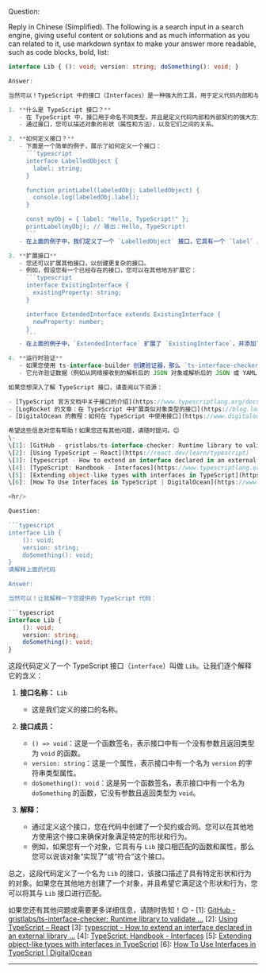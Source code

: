 Question:

Reply in Chinese (Simplified).
The following is a search input in a search engine, giving useful content or solutions and as much information as you can related to it, use markdown syntax to make your answer more readable, such as code blocks, bold, list:
```typescript
interface Lib { (): void; version: string; doSomething(): void; }

Answer:

当然可以！TypeScript 中的接口（Interfaces）是一种强大的工具，用于定义代码内部和与外部代码之间的契约。让我们来看看有关 TypeScript 接口的一些重要信息：

1. **什么是 TypeScript 接口？**
   - 在 TypeScript 中，接口用于命名不同类型，并且是定义代码内部和外部契约的强大方式。
   - 通过接口，您可以描述对象的形状（属性和方法），以及它们之间的关系。

2. **如何定义接口？**
   - 下面是一个简单的例子，展示了如何定义一个接口：
     ```typescript
     interface LabelledObject {
       label: string;
     }

     function printLabel(labeledObj: LabelledObject) {
       console.log(labeledObj.label);
     }

     const myObj = { label: "Hello, TypeScript!" };
     printLabel(myObj); // 输出：Hello, TypeScript!
     ```
   - 在上面的例子中，我们定义了一个 `LabelledObject` 接口，它具有一个 `label` 属性。然后我们编写了一个函数 `printLabel`，它接受一个符合 `LabelledObject` 接口形状的对象作为参数。

3. **扩展接口**
   - 您还可以扩展其他接口，以创建更复杂的接口。
   - 例如，假设您有一个已经存在的接口，您可以在其他地方扩展它：
     ```typescript
     interface ExistingInterface {
       existingProperty: string;
     }

     interface ExtendedInterface extends ExistingInterface {
       newProperty: number;
     }
     ```
   - 在上面的例子中，`ExtendedInterface` 扩展了 `ExistingInterface`，并添加了一个新属性 `newProperty`。

4. **运行时验证**
   - 如果您使用 ts-interface-builder 创建验证器，那么 `ts-interface-checker` 是一个用于运行时验证数据是否满足 TypeScript 接口的库。
   - 它允许验证数据（例如从网络接收到的解析后的 JSON 对象或解析后的 JSON 或 YAML 文件），并生成详细的错误消息。

如果您想深入了解 TypeScript 接口，请查阅以下资源：

- [TypeScript 官方文档中关于接口的介绍](https://www.typescriptlang.org/docs/handbook/interfaces.html)
- [LogRocket 的文章：在 TypeScript 中扩展类似对象类型的接口](https://blog.logrocket.com/extending-object-like-types-interfaces-typescript/)
- [DigitalOcean 的教程：如何在 TypeScript 中使用接口](https://www.digitalocean.com/community/tutorials/how-to-use-interfaces-in-typescript)

希望这些信息对您有帮助！如果您还有其他问题，请随时提问。😊
\-
\[1]: [GitHub - gristlabs/ts-interface-checker: Runtime library to validate ...](https://github.com/gristlabs/ts-interface-checker)
\[2]: [Using TypeScript – React](https://react.dev/learn/typescript)
\[3]: [typescript - How to extend an interface declared in an external library ...](https://stackoverflow.com/questions/39853825/how-to-extend-an-interface-declared-in-an-external-library-d-ts)
\[4]: [TypeScript: Handbook - Interfaces](https://www.typescriptlang.org/docs/handbook/interfaces.html)
\[5]: [Extending object-like types with interfaces in TypeScript](https://blog.logrocket.com/extending-object-like-types-interfaces-typescript/)
\[6]: [How To Use Interfaces in TypeScript | DigitalOcean](https://www.digitalocean.com/community/tutorials/how-to-use-interfaces-in-typescript)

<hr/>

Question:

```typescript
interface Lib {
    (): void;
    version: string;
    doSomething(): void;
}
请解释上面的代码

Answer:

当然可以！让我解释一下您提供的 TypeScript 代码：

```typescript
interface Lib {
    (): void;
    version: string;
    doSomething(): void;
}
```

这段代码定义了一个 TypeScript 接口（`interface`）叫做 `Lib`。让我们逐个解释它的含义：

1. **接口名称：** `Lib`
   - 这是我们定义的接口的名称。

2. **接口成员：**
   - `() => void`：这是一个函数签名，表示接口中有一个没有参数且返回类型为 `void` 的函数。
   - `version: string`：这是一个属性，表示接口中有一个名为 `version` 的字符串类型属性。
   - `doSomething(): void`：这是另一个函数签名，表示接口中有一个名为 `doSomething` 的函数，它没有参数且返回类型为 `void`。

3. **解释：**
   - 通过定义这个接口，您在代码中创建了一个契约或合同。您可以在其他地方使用这个接口来确保对象满足特定的形状和行为。
   - 例如，如果您有一个对象，它具有与 `Lib` 接口相匹配的函数和属性，那么您可以说该对象“实现了”或“符合”这个接口。

总之，这段代码定义了一个名为 `Lib` 的接口，该接口描述了具有特定形状和行为的对象。如果您在其他地方创建了一个对象，并且希望它满足这个形状和行为，您可以将其与 `Lib` 接口进行匹配。

如果您还有其他问题或需要更多详细信息，请随时告知！😊
\-
\[1]: [GitHub - gristlabs/ts-interface-checker: Runtime library to validate ...](https://github.com/gristlabs/ts-interface-checker)
\[2]: [Using TypeScript – React](https://react.dev/learn/typescript)
\[3]: [typescript - How to extend an interface declared in an external library ...](https://stackoverflow.com/questions/39853825/how-to-extend-an-interface-declared-in-an-external-library-d-ts)
\[4]: [TypeScript: Handbook - Interfaces](https://www.typescriptlang.org/docs/handbook/interfaces.html)
\[5]: [Extending object-like types with interfaces in TypeScript](https://blog.logrocket.com/extending-object-like-types-interfaces-typescript/)
\[6]: [How To Use Interfaces in TypeScript | DigitalOcean](https://www.digitalocean.com/community/tutorials/how-to-use-interfaces-in-typescript)

<hr/>

